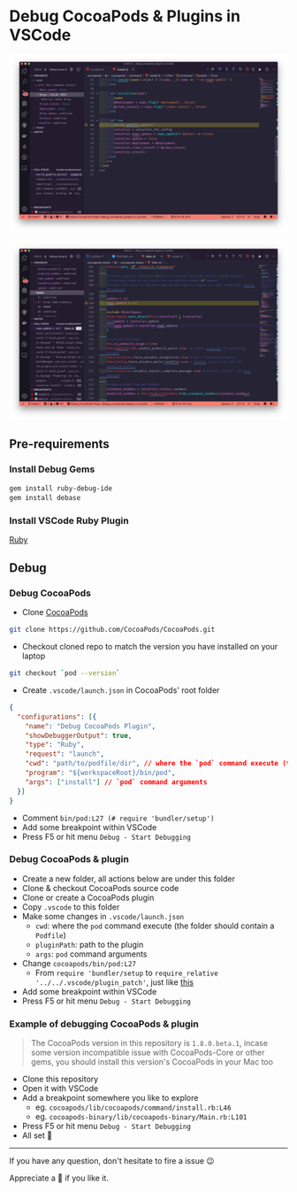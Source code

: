 # Debug CocoaPods & Plugins in VSCode

![Debug cocoapods](img/1.png)

![Debug plugin](img/2.png)

## Pre-requirements

### Install Debug Gems

```sh
gem install ruby-debug-ide
gem install debase
```

### Install VSCode Ruby Plugin

[Ruby](https://marketplace.visualstudio.com/items?itemName=rebornix.Ruby)

## Debug

### Debug CocoaPods

- Clone [CocoaPods](https://github.com/CocoaPods/CocoaPods)
```sh
git clone https://github.com/CocoaPods/CocoaPods.git
```

- Checkout cloned repo to match the version you have installed on your laptop

```sh
git checkout `pod --version`
```

- Create `.vscode/launch.json` in CocoaPods' root folder

```json
{
  "configurations": [{
    "name": "Debug CocoaPods Plugin",
    "showDebuggerOutput": true,
    "type": "Ruby",
    "request": "launch",
    "cwd": "path/to/podfile/dir", // where the `pod` command execute (the folder should contain a `Podfile`)
    "program": "${workspaceRoot}/bin/pod",
    "args": ["install"] // `pod` command arguments
  }]
}
```
- Comment `bin/pod:L27 (# require 'bundler/setup')` 
- Add some breakpoint within VSCode
- Press F5 or hit menu `Debug - Start Debugging`

### Debug CocoaPods & plugin

- Create a new folder, all actions below are under this folder
- Clone & checkout CocoaPods source code
- Clone or create a CocoaPods plugin
- Copy `.vscode` to this folder
- Make some changes in `.vscode/launch.json`
  - `cwd`: where the `pod` command execute (the folder should contain a `Podfile`) 
  - `pluginPath`: path to the plugin
  - `args`: `pod` command arguments
- Change `cocoapods/bin/pod:L27` 
  - From `require 'bundler/setup` to `require_relative '../../.vscode/plugin_patch'`, just like [this](https://github.com/X140Yu/debug_cocoapods_plugins_in_vscode/blob/1a79aa6db45b67218e84044d8c3dce665cf92658/cocoapods/bin/pod#L27:L28)
- Add some breakpoint within VSCode
- Press F5 or hit menu `Debug - Start Debugging` 

### Example of debugging CocoaPods & plugin

> The CocoaPods version in this repository is `1.8.0.beta.1`, incase some version incompatible issue with CocoaPods-Core or other gems, you should install this version's CocoaPods in your Mac too

- Clone this repository
- Open it with VSCode
- Add a breakpoint somewhere you like to explore
  - eg. `cocoapods/lib/cocoapods/command/install.rb:L46`
  - eg. `cocoapods-binary/lib/cocoapods-binary/Main.rb:L101`
- Press F5 or hit menu `Debug - Start Debugging`
- All set 🌸


---

If you have any question, don't hesitate to fire a issue 😉

Appreciate a 🌟 if you like it. 
